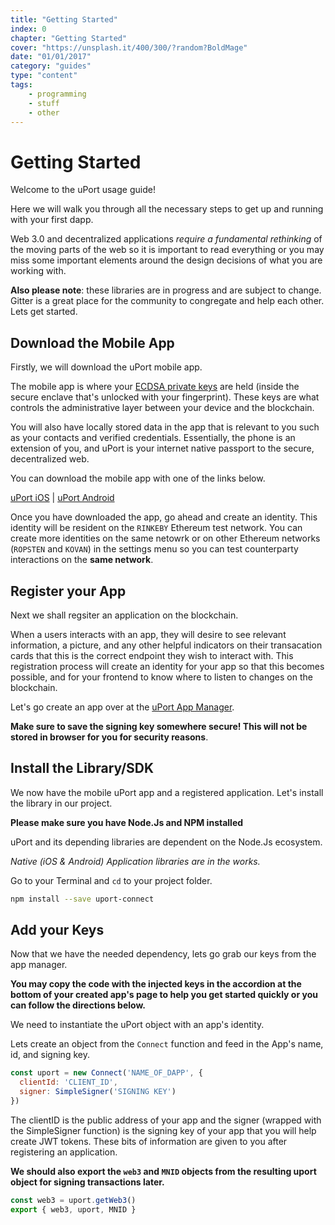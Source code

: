 ```yaml
---
title: "Getting Started"
index: 0
chapter: "Getting Started"
cover: "https://unsplash.it/400/300/?random?BoldMage"
date: "01/01/2017"
category: "guides"
type: "content"
tags:
    - programming
    - stuff
    - other
---
```



# Getting Started

Welcome to the uPort usage guide!

Here we will walk you through all the necessary steps to get up and running with your first dapp.

Web 3.0 and decentralized applications _require a fundamental rethinking_ of the moving parts of the web so it is important to read everything or you may miss some important elements around the design decisions of what you are working with.

**Also please note**: these libraries are in progress and are subject to change. Gitter is a great place for the community to congregate and help each other. Lets get started.

## Download the Mobile App

Firstly, we will download the uPort mobile app.

The mobile app is where your [ECDSA private keys](https://blog.cloudflare.com/ecdsa-the-digital-signature-algorithm-of-a-better-internet/) are held (inside the secure enclave that's unlocked with your fingerprint). These keys are what controls the administrative layer between your device and the blockchain.

You will also have locally stored data in the app that is relevant to you such as your contacts and verified credentials. Essentially, the phone is an extension of you, and uPort is your internet native passport to the secure, decentralized web.

You can download the mobile app with one of the links below.

[uPort iOS](https://itunes.apple.com/us/app/uport-identity-wallet-ethereum/id1123434510?mt=8) | [uPort Android](https://play.google.com/store/apps/details?id=com.uportMobile)

Once you have downloaded the app, go ahead and create an identity. This identity will be resident on the `RINKEBY` Ethereum test network. You can create more identities on the same netowrk or on other Ethereum networks (`ROPSTEN` and `KOVAN`) in the settings menu so you can test counterparty interactions on the **same network**.

## Register your App

Next we shall regsiter an application on the blockchain.

When a users interacts with an app, they will desire to see relevant information, a picture, and any other helpful indicators on their transacation cards that this is the correct endpoint they wish to interact with. This registration process will create an identity for your app so that this becomes possible, and for your frontend to know where to listen to changes on the blockchain.

Let's go create an app over at the [uPort App Manager](https://developer.uport.me/myapps.html).

**Make sure to save the signing key somewhere secure! This will not be stored in browser for you for security reasons**.

## Install the Library/SDK

We now have the mobile uPort app and a registered application. Let's install the library in our project.

**Please make sure you have Node.Js and NPM installed**

uPort and its depending libraries are dependent on the Node.Js ecosystem.

_Native (iOS & Android) Application libraries are in the works._

Go to your Terminal and `cd` to your project folder.

```bash
npm install --save uport-connect
```

## Add your Keys

Now that we have the needed dependency, lets go grab our keys from the app manager.

**You may copy the code with the injected keys in the accordion at the bottom of your created app's page to help you get started quickly or you can follow the directions below.**

We need to instantiate the uPort object with an app's identity.

Lets create an object from the `Connect` function and feed in the App's name, id, and signing key.

```js
const uport = new Connect('NAME_OF_DAPP', {
  clientId: 'CLIENT_ID',
  signer: SimpleSigner('SIGNING KEY')
})
```

The clientID is the public address of your app and the signer (wrapped with the SimpleSigner function) is the signing key of your app that you will help create JWT tokens. These bits of information are given to you after registering an application.

**We should also export the `web3` and `MNID` objects from the resulting uport object for signing transactions later.**

```js
const web3 = uport.getWeb3()
export { web3, uport, MNID }
```
